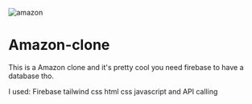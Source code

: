 ![amazon](https://user-images.githubusercontent.com/68082556/129995603-3c2299f8-b8e2-4cb8-9059-1832876c1cb6.PNG)

# Amazon-clone

This is a Amazon clone and it's pretty cool you need firebase to have a database tho.

I used:
Firebase tailwind css html css javascript and API calling
